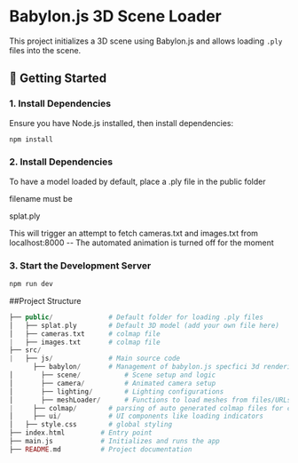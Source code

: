 # Babylon.js 3D Scene Loader

This project initializes a 3D scene using Babylon.js and allows loading `.ply` files into the scene.

## 🚀 Getting Started

### 1. Install Dependencies
Ensure you have Node.js installed, then install dependencies:
```sh
npm install
```

### 2. Install Dependencies
To have a model loaded by default, place a .ply file in the public folder

filename must be 

splat.ply

This will trigger an attempt to fetch cameras.txt and images.txt from localhost:8000 --
The automated animation is turned off for the moment

### 3. Start the Development Server
```sh
npm run dev
```

##Project Structure
```php
├── public/              # Default folder for loading .ply files
│   ├── splat.ply        # Default 3D model (add your own file here)
│   ├── cameras.txt      # colmap file
|   ├── images.txt       # colmap file
├── src/
|   ├── js/              # Main source code
      ├── babylon/       # Management of babylon.js specfici 3d rendering and animations        
│       ├── scene/           # Scene setup and logic
│       ├── camera/          # Animated camera setup
│       ├── lighting/        # Lighting configurations
│       ├── meshLoader/      # Functions to load meshes from files/URLs
|     ├── colmap/        # parsing of auto generated colmap files for camera movements
│     ├── ui/            # UI components like loading indicators
│   ├── style.css        # global styling
├── index.html         # Entry point
├── main.js            # Initializes and runs the app
├── README.md          # Project documentation

```